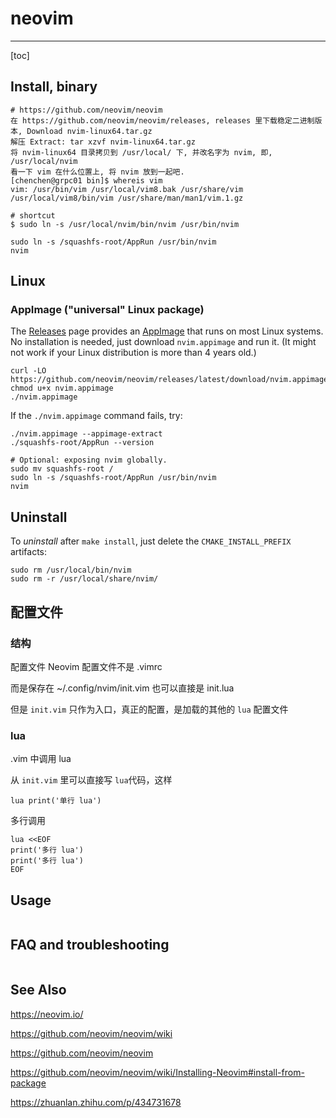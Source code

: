 # neovim

----

[toc]



## Install, binary

```shell
# https://github.com/neovim/neovim
在 https://github.com/neovim/neovim/releases, releases 里下载稳定二进制版本, Download nvim-linux64.tar.gz
解压 Extract: tar xzvf nvim-linux64.tar.gz
将 nvim-linux64 目录拷贝到 /usr/local/ 下, 并改名字为 nvim, 即, /usr/local/nvim
看一下 vim 在什么位置上, 将 nvim 放到一起吧.
[chenchen@grpc01 bin]$ whereis vim
vim: /usr/bin/vim /usr/local/vim8.bak /usr/share/vim /usr/local/vim8/bin/vim /usr/share/man/man1/vim.1.gz

# shortcut
$ sudo ln -s /usr/local/nvim/bin/nvim /usr/bin/nvim

sudo ln -s /squashfs-root/AppRun /usr/bin/nvim
nvim
```

## Linux

### AppImage ("universal" Linux package)

The [Releases](https://github.com/neovim/neovim/releases) page provides an [AppImage](https://appimage.org/) that runs on most Linux systems. No installation is needed, just download `nvim.appimage` and run it. (It might not work if your Linux distribution is more than 4 years old.)

```
curl -LO https://github.com/neovim/neovim/releases/latest/download/nvim.appimage
chmod u+x nvim.appimage
./nvim.appimage
```

If the `./nvim.appimage` command fails, try:

```
./nvim.appimage --appimage-extract
./squashfs-root/AppRun --version

# Optional: exposing nvim globally.
sudo mv squashfs-root /
sudo ln -s /squashfs-root/AppRun /usr/bin/nvim
nvim
```

### 

## Uninstall

To *uninstall* after `make install`, just delete the `CMAKE_INSTALL_PREFIX` artifacts:

```
sudo rm /usr/local/bin/nvim
sudo rm -r /usr/local/share/nvim/
```



## 配置文件

### 结构

配置文件
Neovim 配置文件不是 .vimrc

而是保存在 ~/.config/nvim/init.vim 也可以直接是 init.lua

但是 `init.vim` 只作为入口，真正的配置，是加载的其他的 `lua` 配置文件

### lua

.vim 中调用 lua

从 `init.vim` 里可以直接写 `lua`代码，这样

```text
lua print('单行 lua')
```

多行调用

```text
lua <<EOF
print('多行 lua')
print('多行 lua')
EOF
```







## Usage

```shell
```



## FAQ and troubleshooting

```shell

```



## See Also

https://neovim.io/

https://github.com/neovim/neovim/wiki

https://github.com/neovim/neovim

https://github.com/neovim/neovim/wiki/Installing-Neovim#install-from-package

https://zhuanlan.zhihu.com/p/434731678